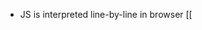 - JS is interpreted line-by-line in browser [[<script>]]s , however it is also compiled as most modern browsers use JIT to compile only necessary code.